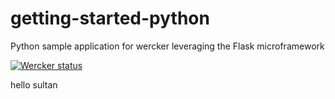 getting-started-python
======================

Python sample application for wercker leveraging the Flask
microframework

[![Wercker
status](https://app.wercker.com/status/b312ecb5c6fdd7c6eb871455a5b8964e/m)](https://app.wercker.com/project/bykey/b312ecb5c6fdd7c6eb871455a5b8964e)
                      
hello sultan

